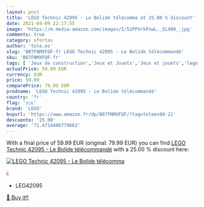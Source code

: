 ```yaml
---
layout: post
title: 'LEGO Technic 42095 - Le Bolide télécomma at 25.00 % discount'
date: 2021-04-09 22:17:55
image: 'https://m.media-amazon.com/images/I/51PPXrkFnwL._SL400_.jpg'
comments: true
category: ofertas
author: 'tole.es'
slug: 'B07FNMXFQF-fr LEGO Technic 42095 - Le Bolide télécommandé'
sku: 'B07FNMXFQF-fr'
tags: [ 'Jeux de construction','Jeux et Jouets','Jeux et jouets','lego', ]
actualPrice: 59.99 EUR
currency: EUR
price: 59.99
comparePrice: 79.99 EUR
prodname: 'LEGO Technic 42095 - Le Bolide télécommandé'
country: 'fr'
flag: '🇫🇷'
brand: 'LEGO'
buyurl: 'https://www.amazon.fr/dp/B07FNMXFQF/?tag=tolees0d-21'
descuento: '25.00'
average: '71.4714406779662'
---
```


With a final price of 59.99 EUR (original: 79.99 EUR) you can find [LEGO Technic 42095 - Le Bolide télécommandé](https://www.amazon.fr/dp/B07FNMXFQF/?tag=tolees0d-21) with a  25.00 % discount here:

[![LEGO Technic 42095 - Le Bolide télécomma](https://m.media-amazon.com/images/I/51PPXrkFnwL._SL400_.jpg)](https://www.amazon.fr/dp/B07FNMXFQF/?tag=tolees0d-21)

ℹ️:

- LEG42095

[🛒 Buy it!!](https://www.amazon.fr/dp/B07FNMXFQF/?tag=tolees0d-21)
